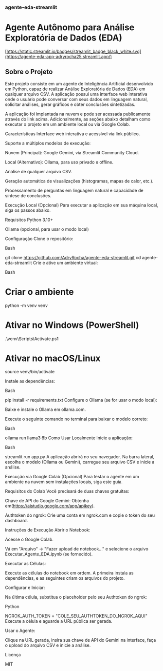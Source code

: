 ### agente-eda-streamlit

# Agente Autônomo para Análise Exploratória de Dados (EDA)

[https://static.streamlit.io/badges/streamlit_badge_black_white.svg](https://agente-eda-app-adryrocha25.streamlit.app/)

## Sobre o Projeto

Este projeto consiste em um agente de Inteligência Artificial desenvolvido em Python, capaz de realizar Análise Exploratória de Dados (EDA) em qualquer arquivo CSV. A aplicação possui uma interface web interativa onde o usuário pode conversar com seus dados em linguagem natural, solicitar análises, gerar gráficos e obter conclusões sintetizadas.

A aplicação foi implantada na nuvem e pode ser acessada publicamente através do link acima. Adicionalmente, as seções abaixo detalham como executar o projeto em um ambiente local ou via Google Colab.

Características
Interface web interativa e acessível via link público.

Suporte a múltiplos modelos de execução:

Nuvem (Principal): Google Gemini, via Streamlit Community Cloud.

Local (Alternativo): Ollama, para uso privado e offline.

Análise de qualquer arquivo CSV.

Geração automática de visualizações (histogramas, mapas de calor, etc.).

Processamento de perguntas em linguagem natural e capacidade de síntese de conclusões.

Execução Local (Opcional)
Para executar a aplicação em sua máquina local, siga os passos abaixo.

Requisitos
Python 3.10+

Ollama (opcional, para usar o modo local)

Configuração
Clone o repositório:

Bash

git clone https://github.com/AdryRocha/agente-eda-streamlit.git
cd agente-eda-streamlit
Crie e ative um ambiente virtual:

Bash

# Criar o ambiente
python -m venv venv

# Ativar no Windows (PowerShell)
.\venv\Scripts\Activate.ps1

# Ativar no macOS/Linux
source venv/bin/activate

Instale as dependências:

Bash

pip install -r requirements.txt
Configure o Ollama (se for usar o modo local):

Baixe e instale o Ollama em ollama.com.

Execute o seguinte comando no terminal para baixar o modelo correto:

Bash

ollama run llama3:8b
Como Usar Localmente
Inicie a aplicação:

Bash

streamlit run app.py
A aplicação abrirá no seu navegador. Na barra lateral, escolha o modelo (Ollama ou Gemini), carregue seu arquivo CSV e inicie a análise.

Execução via Google Colab (Opcional)
Para testar o agente em um ambiente na nuvem sem instalações locais, siga este guia.

Requisitos do Colab
Você precisará de duas chaves gratuitas:

Chave de API do Google Gemini: Obtenha em(https://aistudio.google.com/app/apikey).

Authtoken do ngrok: Crie uma conta em ngrok.com e copie o token do seu dashboard.

Instruções de Execução
Abrir o Notebook:

Acesse o Google Colab.

Vá em "Arquivo" -> "Fazer upload de notebook..." e selecione o arquivo Executar_Agente_EDA.ipynb (se fornecido).

Executar as Células:

Execute as células do notebook em ordem. A primeira instala as dependências, e as seguintes criam os arquivos do projeto.

Configurar e Iniciar:

Na última célula, substitua o placeholder pelo seu Authtoken do ngrok:

Python

NGROK_AUTH_TOKEN = "COLE_SEU_AUTHTOKEN_DO_NGROK_AQUI"
Execute a célula e aguarde a URL pública ser gerada.

Usar o Agente:

Clique na URL gerada, insira sua chave de API do Gemini na interface, faça o upload do arquivo CSV e inicie a análise.

Licença

MIT
